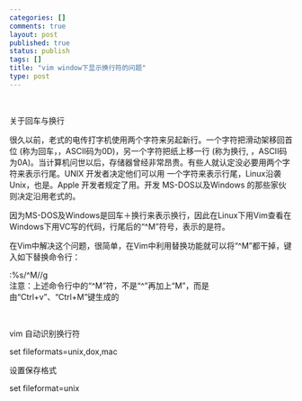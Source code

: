 ```yaml
--- 
categories: []
comments: true
layout: post
published: true
status: publish
tags: []
title: "vim window下显示换行符的问题"
type: post
---
```

 

关于回车与换行

很久以前，老式的电传打字机使用两个字符来另起新行。一个字符把滑动架移回首位 (称为回车，<CR>，ASCII码为0D)，另一个字符把纸上移一行 (称为换行, <LF>，ASCII码为0A)。当计算机问世以后，存储器曾经非常昂贵。有些人就认定没必要用两个字符来表示行尾。UNIX 开发者决定他们可以用 一个字符来表示行尾，Linux沿袭Unix，也是<LF>。Apple 开发者规定了用<CR>。开发 MS-DOS以及Windows 的那些家伙则决定沿用老式的<CR><LF>。

因为MS-DOS及Windows是回车＋换行来表示换行，因此在Linux下用Vim查看在Windows下用VC写的代码，行尾后的“^M”符号，表示的是符。

在Vim中解决这个问题，很简单，在Vim中利用替换功能就可以将“^M”都干掉，键入如下替换命令行：
<div>:%s/^M//g</div>
注意：上述命令行中的“^M”符，不是“^”再加上“M”，而是由“Ctrl+v”、“Ctrl+M”键生成的

 

vim 自动识别换行符

set fileformats=unix,dox,mac

设置保存格式

set fileformat=unix

 
